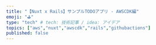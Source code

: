 ```yaml
---
title: "【Nuxt x Rails】サンプルTODOアプリ - AWSCDK編"
emoji: "⛳"
type: "tech" # tech: 技術記事 / idea: アイデア
topics: ["aws","nuxt","awscdk","rails","githubactions"]
published: false
---
```

